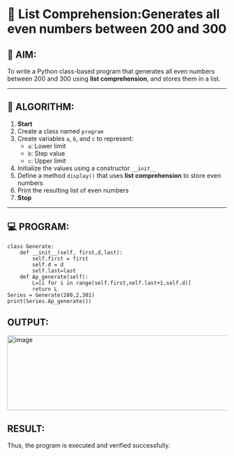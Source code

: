 # 🧾 List Comprehension:Generates all even numbers between 200 and 300
## 🎯 AIM:
To write a Python class-based program that generates all even numbers between 200 and 300 using **list comprehension**, and stores them in a list.

---

## 🧠 ALGORITHM:

1. **Start**
2. Create a class named `program`
3. Create variables `a`, `b`, and `c` to represent:
   - `a`: Lower limit
   - `b`: Step value
   - `c`: Upper limit
4. Initialize the values using a constructor `__init__`
5. Define a method `display()` that uses **list comprehension** to store even numbers
6. Print the resulting list of even numbers
7. **Stop**

---

## 💻 PROGRAM:
~~~
class Generate:
    def __init__(self, first,d,last):
        self.first = first
        self.d = d
        self.last=last
    def Ap_generate(self):
        L=[i for i in range(self.first,self.last+1,self.d)]
        return L
Series = Generate(200,2,301)
print(Series.Ap_generate())
~~~

## OUTPUT:
<img width="1259" height="173" alt="image" src="https://github.com/user-attachments/assets/61498d59-e94d-408a-b02c-3700ec5accf2" />

## RESULT:
Thus, the program is executed and verified successfully.
